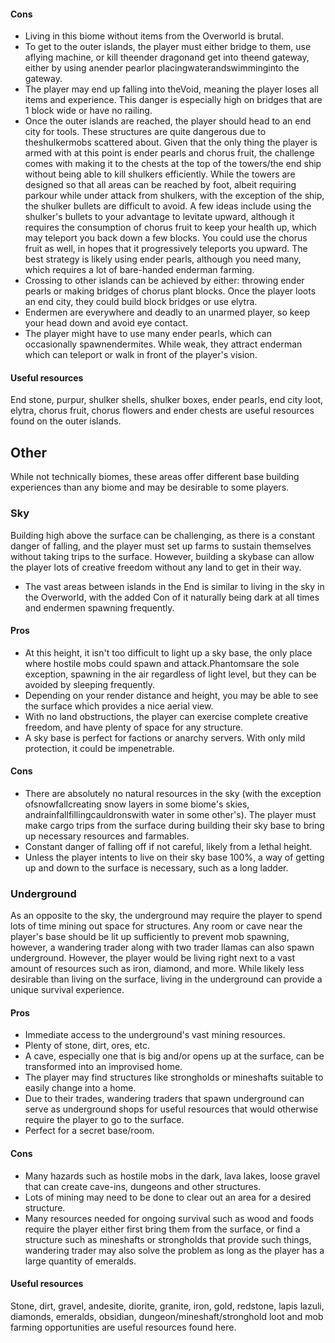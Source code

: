 #### Cons
- Living in this biome without items from the Overworld is brutal.
- To get to the outer islands, the player must either bridge to them, use aflying machine, or kill theender dragonand get into theend gateway, either by using anender pearlor placingwaterandswimminginto the gateway.
- The player may end up falling into theVoid, meaning the player loses all items and experience. This danger is especially high on bridges that are 1 block wide or have no railing.
- Once the outer islands are reached, the player should head to an end city for tools. These structures are quite dangerous due to theshulkermobs scattered about. Given that the only thing the player is armed with at this point is ender pearls and chorus fruit, the challenge comes with making it to the chests at the top of the towers/the end ship without being able to kill shulkers efficiently. While the towers are designed so that all areas can be reached by foot, albeit requiring parkour while under attack from shulkers, with the exception of the ship, the shulker bullets are difficult to avoid. A few ideas include using the shulker's bullets to your advantage to levitate upward, although it requires the consumption of chorus fruit to keep your health up, which may teleport you back down a few blocks. You could use the chorus fruit as well, in hopes that it progressively teleports you upward. The best strategy is likely using ender pearls, although you need many, which requires a lot of bare-handed enderman farming.
- Crossing to other islands can be achieved by either: throwing ender pearls or making bridges of chorus plant blocks. Once the player loots an end city, they could build block bridges or use elytra.
- Endermen are everywhere and deadly to an unarmed player, so keep your head down and avoid eye contact.
- The player might have to use many ender pearls, which can occasionally spawnendermites. While weak, they attract enderman which can teleport or walk in front of the player's vision.

#### Useful resources
End stone, purpur, shulker shells, shulker boxes, ender pearls, end city loot, elytra, chorus fruit, chorus flowers and ender chests are useful resources found on the outer islands.

## Other
While not technically biomes, these areas offer different base building experiences than any biome and may be desirable to some players.

### Sky
Building high above the surface can be challenging, as there is a constant danger of falling, and the player must set up farms to sustain themselves without taking trips to the surface. However, building a skybase can allow the player lots of creative freedom without any land to get in their way.

- The vast areas between islands in the End is similar to living in the sky in the Overworld, with the added Con of it naturally being dark at all times and endermen spawning frequently.

#### Pros
- At this height, it isn't too difficult to light up a sky base, the only place where hostile mobs could spawn and attack.Phantomsare the sole exception, spawning in the air regardless of light level, but they can be avoided by sleeping frequently.
- Depending on your render distance and height, you may be able to see the surface which provides a nice aerial view.
- With no land obstructions, the player can exercise complete creative freedom, and have plenty of space for any structure.
- A sky base is perfect for factions or anarchy servers. With only mild protection, it could be impenetrable.

#### Cons
- There are absolutely no natural resources in the sky (with the exception ofsnowfallcreating snow layers in some biome's skies, andrainfallfillingcauldronswith water in some other's). The player must make cargo trips from the surface during building their sky base to bring up necessary resources and farmables.
- Constant danger of falling off if not careful, likely from a lethal height.
- Unless the player intents to live on their sky base 100%, a way of getting up and down to the surface is necessary, such as a long ladder.

### Underground
As an opposite to the sky, the underground may require the player to spend lots of time mining out space for structures. Any room or cave near the player's base should be lit up sufficiently to prevent mob spawning, however, a wandering trader along with two trader llamas can also spawn underground. However, the player would be living right next to a vast amount of resources such as iron, diamond, and more. While likely less desirable than living on the surface, living in the underground can provide a unique survival experience.

#### Pros
- Immediate access to the underground's vast mining resources.
- Plenty of stone, dirt, ores, etc.
- A cave, especially one that is big and/or opens up at the surface, can be transformed into an improvised home.
- The player may find structures like strongholds or mineshafts suitable to easily change into a home.
- Due to their trades, wandering traders that spawn underground can serve as underground shops for useful resources that would otherwise require the player to go to the surface.
- Perfect for a secret base/room.

#### Cons
- Many hazards such as hostile mobs in the dark, lava lakes, loose gravel that can create cave-ins, dungeons and other structures.
- Lots of mining may need to be done to clear out an area for a desired structure.
- Many resources needed for ongoing survival such as wood and foods require the player either first bring them from the surface, or find a structure such as mineshafts or strongholds that provide such things, wandering trader may also solve the problem as long as the player has a large quantity of emeralds.

#### Useful resources
Stone, dirt, gravel, andesite, diorite, granite, iron, gold, redstone, lapis lazuli, diamonds, emeralds, obsidian, dungeon/mineshaft/stronghold loot and mob farming opportunities are useful resources found here.


